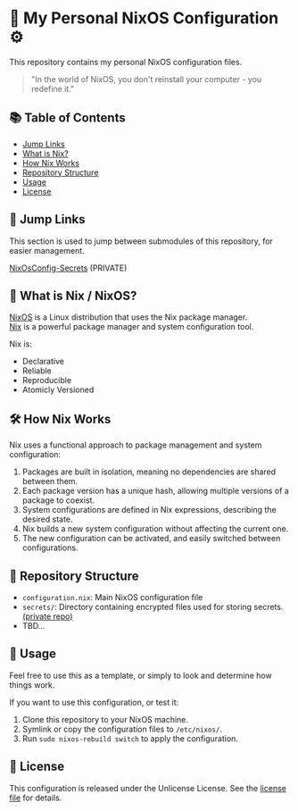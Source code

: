 # 🐧 My Personal NixOS Configuration ⚙️
	 
This repository contains my personal NixOS configuration files.

> "In the world of NixOS, you don't reinstall your computer - you redefine it."

## 📚 Table of Contents
- [Jump Links](#-jump-links)
- [What is Nix?](#-what-is-nix--nixos)
- [How Nix Works](#%EF%B8%8F-how-nix-works)
- [Repository Structure](#-repository-structure)
- [Usage](#-usage)
- [License](#-license)

## 🦘 Jump Links
This section is used to jump between submodules of this repository, for easier management.

[NixOsConfig-Secrets](https://github.com/Supermarcel10/NixOSConfig-Secrets) (PRIVATE)

## 🔧 What is Nix / NixOS?

[NixOS](https://nixos.org/) is a Linux distribution that uses the Nix package manager.<br/>
[Nix](https://github.com/NixOS/nix) is a powerful package manager and system configuration tool.

Nix is:
- Declarative
- Reliable
- Reproducible
- Atomicly Versioned

## 🛠️ How Nix Works

Nix uses a functional approach to package management and system configuration:

1. Packages are built in isolation, meaning no dependencies are shared between them.
2. Each package version has a unique hash, allowing multiple versions of a package to coexist.
3. System configurations are defined in Nix expressions, describing the desired state.
4. Nix builds a new system configuration without affecting the current one.
5. The new configuration can be activated, and easily switched between configurations.

## 📁 Repository Structure

- `configuration.nix`: Main NixOS configuration file
- `secrets/`: Directory containing encrypted files used for storing secrets. [(private repo)](https://github.com/Supermarcel10/NixOSConfig-Secrets)
- TBD...

## 🚀 Usage

Feel free to use this as a template, or simply to look and determine how things work.

If you want to use this configuration, or test it:
1. Clone this repository to your NixOS machine.
2. Symlink or copy the configuration files to `/etc/nixos/`.
3. Run `sudo nixos-rebuild switch` to apply the configuration.

## 📄 License

This configuration is released under the Unlicense License. See the [license file](https://github.com/Supermarcel10/NixOSConfig/blob/main/.github/LICENSE) for details.
